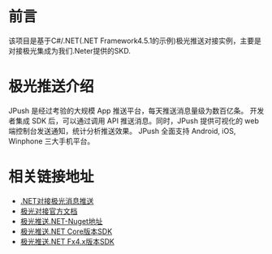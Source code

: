 # 前言
  该项目是基于C#/.NET(.NET Framework4.5.1的示例)极光推送对接实例，主要是对接极光集成为我们.Neter提供的SKD.

 # 极光推送介绍
  JPush 是经过考验的大规模 App 推送平台，每天推送消息量级为数百亿条。 开发者集成 SDK 后，可以通过调用 API 推送消息。同时，JPush 提供可视化的 web 端控制台发送通知，统计分析推送效果。 JPush 全面支持 Android, iOS, Winphone 三大手机平台。

# 相关链接地址
* [.NET对接极光消息推送](https://www.cnblogs.com/Can-daydayup/p/15778614.html)
* [极光对接官方文档](https://docs.jiguang.cn/jpush/server/push/rest_api_v3_push/)
* [极光推送.NET-Nuget地址](https://www.nuget.org/packages/Jiguang.JPush/)
* [极光推送.NET Core版本SDK](https://github.com/jpush/jpush-api-csharp-client)
* [极光推送.NET Fx4.x版本SDK](https://github.com/jpush/jpush-api-csharp-client/tree/v1)


